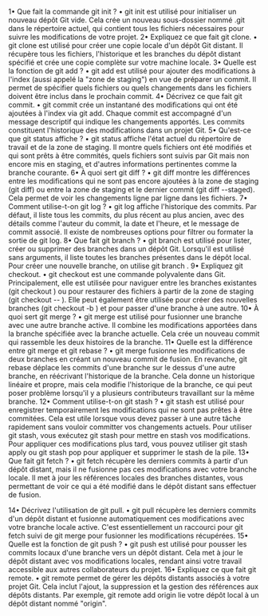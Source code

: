 <p>
1•  Que fait la commande git init ?
•	git init est utilisé pour initialiser un nouveau dépôt Git vide. Cela crée un nouveau sous-dossier nommé .git dans le répertoire actuel, qui contient tous les fichiers nécessaires pour suivre les modifications de votre projet.
2•  Expliquez ce que fait git clone.
•	git clone est utilisé pour créer une copie locale d'un dépôt Git distant. Il récupère tous les fichiers, l'historique et les branches du dépôt distant spécifié et crée une copie complète sur votre machine locale.
3•  Quelle est la fonction de git add ?
•	git add est utilisé pour ajouter des modifications à l'index (aussi appelé la "zone de staging") en vue de préparer un commit. Il permet de spécifier quels fichiers ou quels changements dans les fichiers doivent être inclus dans le prochain commit.
4•  Décrivez ce que fait git commit.
•	git commit crée un instantané des modifications qui ont été ajoutées à l'index via git add. Chaque commit est accompagné d'un message descriptif qui indique les changements apportés. Les commits constituent l'historique des modifications dans un projet Git.
5•  Qu'est-ce que git status affiche ?
•	git status affiche l'état actuel du répertoire de travail et de la zone de staging. Il montre quels fichiers ont été modifiés et qui sont prêts à être commités, quels fichiers sont suivis par Git mais non encore mis en staging, et d'autres informations pertinentes comme la branche courante.
6•  À quoi sert git diff ?
•	git diff montre les différences entre les modifications qui ne sont pas encore ajoutées à la zone de staging (git diff) ou entre la zone de staging et le dernier commit (git diff --staged). Cela permet de voir les changements ligne par ligne dans les fichiers.
7•  Comment utilise-t-on git log ?
•	git log affiche l'historique des commits. Par défaut, il liste tous les commits, du plus récent au plus ancien, avec des détails comme l'auteur du commit, la date et l'heure, et le message de commit associé. Il existe de nombreuses options pour filtrer ou formater la sortie de git log.
8•  Que fait git branch ?
•	git branch est utilisé pour lister, créer ou supprimer des branches dans un dépôt Git. Lorsqu'il est utilisé sans arguments, il liste toutes les branches présentes dans le dépôt local. Pour créer une nouvelle branche, on utilise git branch <nom-de-branche>.
9•  Expliquez git checkout.
•	git checkout est une commande polyvalente dans Git. Principalement, elle est utilisée pour naviguer entre les branches existantes (git checkout <nom-de-branche>) ou pour restaurer des fichiers à partir de la zone de staging (git checkout -- <nom-de-fichier>). Elle peut également être utilisée pour créer des nouvelles branches (git checkout -b <nom-de-nouvelle-branche>) et pour passer d'une branche à une autre.
10•  À quoi sert git merge ?
•	git merge est utilisé pour fusionner une branche avec une autre branche active. Il combine les modifications apportées dans la branche spécifiée avec la branche actuelle. Cela crée un nouveau commit qui rassemble les deux histoires de la branche.
11•  Quelle est la différence entre git merge et git rebase ?
•	git merge fusionne les modifications de deux branches en créant un nouveau commit de fusion. En revanche, git rebase déplace les commits d'une branche sur le dessus d'une autre branche, en réécrivant l'historique de la branche. Cela donne un historique linéaire et propre, mais cela modifie l'historique de la branche, ce qui peut poser problème lorsqu'il y a plusieurs contributeurs travaillant sur la même branche.
12•  Comment utilise-t-on git stash ?
•	git stash est utilisé pour enregistrer temporairement les modifications qui ne sont pas prêtes à être commitées. Cela est utile lorsque vous devez passer à une autre tâche rapidement sans vouloir committer vos changements actuels. Pour utiliser git stash, vous exécutez git stash pour mettre en stash vos modifications. Pour appliquer ces modifications plus tard, vous pouvez utiliser git stash apply ou git stash pop pour appliquer et supprimer le stash de la pile.
13•  Que fait git fetch ?
•	git fetch récupère les derniers commits à partir d'un dépôt distant, mais il ne fusionne pas ces modifications avec votre branche locale. Il met à jour les références locales des branches distantes, vous permettant de voir ce qui a été modifié dans le dépôt distant sans effectuer de fusion.

14•  Décrivez l'utilisation de git pull.
•	git pull récupère les derniers commits d'un dépôt distant et fusionne automatiquement ces modifications avec votre branche locale active. C'est essentiellement un raccourci pour git fetch suivi de git merge pour fusionner les modifications récupérées.
15•  Quelle est la fonction de git push ?
•	git push est utilisé pour pousser les commits locaux d'une branche vers un dépôt distant. Cela met à jour le dépôt distant avec vos modifications locales, rendant ainsi votre travail accessible aux autres collaborateurs du projet.
16•  Expliquez ce que fait git remote.
•	git remote permet de gérer les dépôts distants associés à votre projet Git. Cela inclut l'ajout, la suppression et la gestion des références aux dépôts distants. Par exemple, git remote add origin <url-du-depot> lie votre dépôt local à un dépôt distant nommé "origin".
</p>
